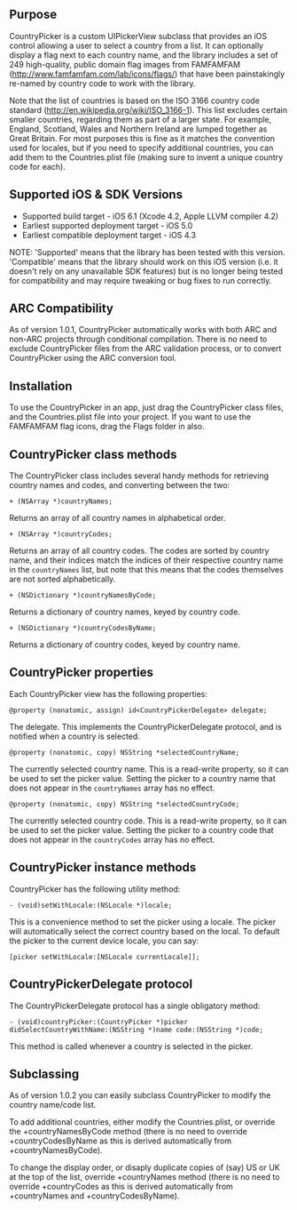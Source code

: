 Purpose
--------------

CountryPicker is a custom UIPickerView subclass that provides an iOS control allowing a user to select a country from a list. It can optionally display a flag next to each country name, and the library includes a set of 249 high-quality, public domain flag images from FAMFAMFAM (http://www.famfamfam.com/lab/icons/flags/) that have been painstakingly re-named by country code to work with the library.

Note that the list of countries is based on the ISO 3166 country code standard (http://en.wikipedia.org/wiki/ISO_3166-1). This list excludes certain smaller countries, regarding them as part of a larger state. For example, England, Scotland, Wales and Northern Ireland are lumped together as Great Britain. For most purposes this is fine as it matches the convention used for locales, but if you need to specify additional countries, you can add them to the Countries.plist file (making sure to invent a unique country code for each).


Supported iOS & SDK Versions
-----------------------------

* Supported build target - iOS 6.1 (Xcode 4.2, Apple LLVM compiler 4.2)
* Earliest supported deployment target - iOS 5.0
* Earliest compatible deployment target - iOS 4.3

NOTE: 'Supported' means that the library has been tested with this version. 'Compatible' means that the library should work on this iOS version (i.e. it doesn't rely on any unavailable SDK features) but is no longer being tested for compatibility and may require tweaking or bug fixes to run correctly.


ARC Compatibility
------------------

As of version 1.0.1, CountryPicker automatically works with both ARC and non-ARC projects through conditional compilation. There is no need to exclude CountryPicker files from the ARC validation process, or to convert CountryPicker using the ARC conversion tool.


Installation
--------------

To use the CountryPicker in an app, just drag the CountryPicker class files, and the Countries.plist file into your project. If you want to use the FAMFAMFAM flag icons, drag the Flags folder in also.


CountryPicker class methods
-----------------------------

The CountryPicker class includes several handy methods for retrieving country names and codes, and converting between the two:

	+ (NSArray *)countryNames;
	
Returns an array of all country names in alphabetical order.
	
	+ (NSArray *)countryCodes;
	
Returns an array of all country codes. The codes are sorted by country name, and their indices match the indices of their respective country name in the `countryNames` list, but note that this means that the codes themselves are not sorted alphabetically.
	
	+ (NSDictionary *)countryNamesByCode;
	
Returns a dictionary of country names, keyed by country code.
	
	+ (NSDictionary *)countryCodesByName;

Returns a dictionary of country codes, keyed by country name.


CountryPicker properties
---------------------------

Each CountryPicker view has the following properties:

	@property (nonatomic, assign) id<CountryPickerDelegate> delegate;
	
The delegate. This implements the CountryPickerDelegate protocol, and is notified when a country is selected.
	
	@property (nonatomic, copy) NSString *selectedCountryName;
	
The currently selected country name. This is a read-write property, so it can be used to set the picker value. Setting the picker to a country name that does not appear in the `countryNames` array has no effect.
	
	@property (nonatomic, copy) NSString *selectedCountryCode;
	
The currently selected country code. This is a read-write property, so it can be used to set the picker value. Setting the picker to a country code that does not appear in the `countryCodes` array has no effect.
	

CountryPicker instance methods
-------------------------------

CountryPicker has the following utility method:

	- (void)setWithLocale:(NSLocale *)locale;

This is a convenience method to set the picker using a locale. The picker will automatically select the correct country based on the local. To default the picker to the current device locale, you can say:

	[picker setWithLocale:[NSLocale currentLocale]];


CountryPickerDelegate protocol
--------------------------------

The CountryPickerDelegate protocol has a single obligatory method:

	- (void)countryPicker:(CountryPicker *)picker didSelectCountryWithName:(NSString *)name code:(NSString *)code;

This method is called whenever a country is selected in the picker.


Subclassing
------------------

As of version 1.0.2 you can easily subclass CountryPicker to modify the country name/code list.

To add additional countries, either modify the Countries.plist, or override the +countryNamesByCode method (there is no need to override +countryCodesByName as this is derived automatically from +countryNamesByCode).

To change the display order, or disaply duplicate copies of (say) US or UK at the top of the list, override +countryNames method (there is no need to override  +countryCodes as this is derived automatically from +countryNames and +countryCodesByName).